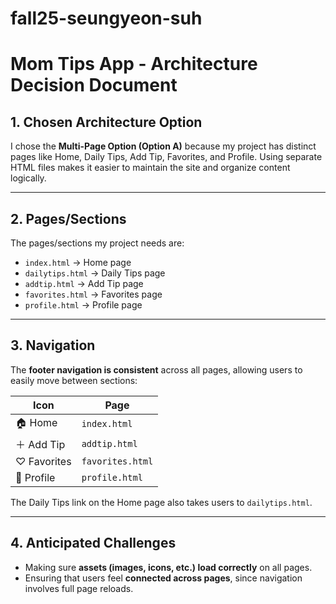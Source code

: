 # fall25-seungyeon-suh

# Mom Tips App - Architecture Decision Document

## 1. Chosen Architecture Option

I chose the **Multi-Page Option (Option A)** because my project has distinct pages like Home, Daily Tips, Add Tip, Favorites, and Profile. Using separate HTML files makes it easier to maintain the site and organize content logically.

---

## 2. Pages/Sections

The pages/sections my project needs are:

- `index.html` → Home page
- `dailytips.html` → Daily Tips page
- `addtip.html` → Add Tip page
- `favorites.html` → Favorites page
- `profile.html` → Profile page

---

## 3. Navigation

The **footer navigation is consistent** across all pages, allowing users to easily move between sections:

| Icon        | Page             |
| ----------- | ---------------- |
| 🏠 Home     | `index.html`     |
| ＋ Add Tip  | `addtip.html`    |
| ♡ Favorites | `favorites.html` |
| 👤 Profile  | `profile.html`   |

The Daily Tips link on the Home page also takes users to `dailytips.html`.

---

## 4. Anticipated Challenges

- Making sure **assets (images, icons, etc.) load correctly** on all pages.
- Ensuring that users feel **connected across pages**, since navigation involves full page reloads.
